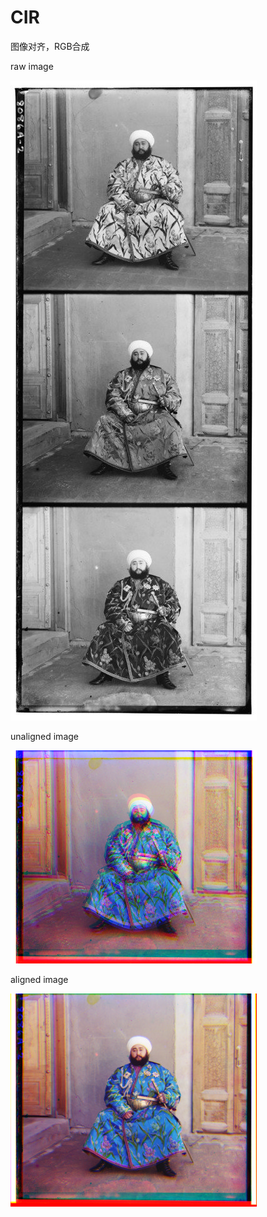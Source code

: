 # CIR
图像对齐，RGB合成

raw image

![](image/emir.jpg)

unaligned image

![](image/emir_unaligned.png)

aligned image

![](image/emir_aligned.png)
